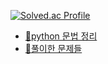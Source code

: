 [![Solved.ac Profile](http://mazassumnida.wtf/api/generate_badge?boj=siyeon44)](https://solved.ac/siyeon44)

- [🐰python 문법 정리](algorithm/docs/python.md)
- [📜풀이한 문제들](algorithm/docs/problems.md)
